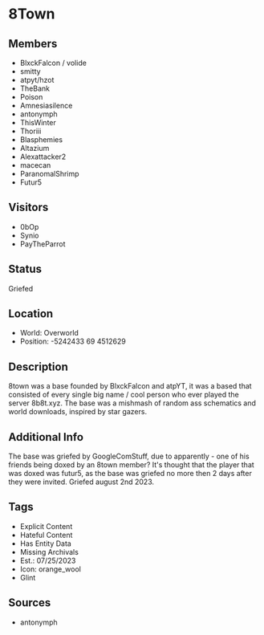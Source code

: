 # 8Town

## Members
- BlxckFalcon / volide
- smitty
- atpyt/hzot
- TheBank
- Poison
- Amnesiasilence
- antonymph
- ThisWinter
- Thoriii
- Blasphemies
- Altazium
- Alexattacker2
- macecan
- ParanomalShrimp
- Futur5

## Visitors
- 0bOp
- Synio
- PayTheParrot

## Status
Griefed

## Location
- World: Overworld
- Position: -5242433 69 4512629

## Description
8town was a base founded by BlxckFalcon and atpYT, it was a based that consisted of every single big name / cool person who ever played the server 8b8t.xyz. The base was a mishmash of random ass schematics and world downloads, inspired by star gazers.

## Additional Info
The base was griefed by GoogleComStuff, due to apparently - one of his friends being doxed by an 8town member? It's thought that the player that was doxed was futur5, as the base was griefed no more then 2 days after they were invited. Griefed august 2nd 2023.

## Tags
- Explicit Content
- Hateful Content
- Has Entity Data
- Missing Archivals
- Est.: 07/25/2023
- Icon: orange_wool
- Glint

## Sources
- antonymph
